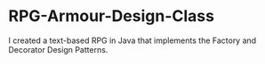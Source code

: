 # RPG-Armour-Design-Class
I created a text-based RPG in Java that implements the Factory and Decorator Design Patterns.
